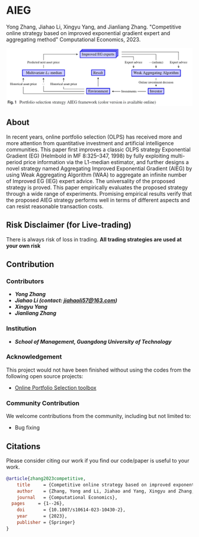 # AIEG
Yong Zhang, Jiahao Li, Xingyu Yang, and Jianliang Zhang. "Competitive online strategy based on improved exponential gradient expert and aggregating method" Computational Economics, 2023.

![image](doc/AIEG.jpg)

## About
In recent years, online portfolio selection (OLPS) has received more and more attention from quantitative investment and artificial intelligence communities. This paper first improves a classic OLPS strategy Exponential Gradient (EG) (Helmbold in MF 8:325–347, 1998) by fully exploiting multi-period price information via the L1-median estimator, and further designs a novel strategy named Aggregating Improved Exponential Gradient (AIEG) by using Weak Aggregating Algorithm (WAA) to aggregate an infinite number of Improved EG (IEG) expert advice. The universality of the proposed strategy is proved. This paper empirically evaluates the proposed strategy through a wide range of experiments. Promising empirical results verify that the proposed AIEG strategy performs well in terms of different aspects and can resist reasonable transaction costs.

## Risk Disclaimer (for Live-trading)
There is always risk of loss in trading. **All trading strategies are used at your own risk**

## Contribution

### Contributors
* ***Yong Zhang***
* ***Jiahao Li (contact: jiahaoli57@163.com)***
* ***Xingyu Yang***
* ***Jianliang Zhang***

### Institution
* ***School of Management, Guangdong University of Technology***

### Acknowledgement
This project would not have been finished without using the codes from the following open source projects:

* [Online Portfolio Selection toolbox](https://github.com/OLPS/OLPS)

### Community Contribution
We welcome contributions from the community, including but not limited to:
* Bug fixing

## Citations
Please consider citing our work if you find our code/paper is useful to your work.
```bibtex
@article{zhang2023competitive,
	title     = {Competitive online strategy based on improved exponential gradient expert and aggregating method},
	author    = {Zhang, Yong and Li, Jiahao and Yang, Xingyu and Zhang, Jianliang},
	journal   = {Computational Economics},
  pages     = {1--26},
	doi       = {10.1007/s10614-023-10430-2},
	year      = {2023},
	publisher = {Springer}
}
```

